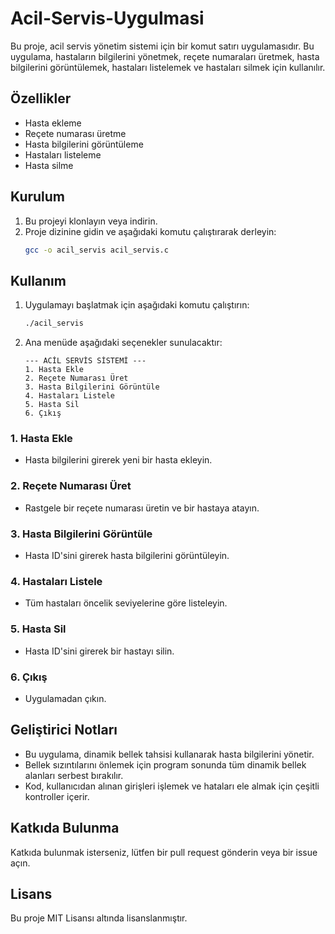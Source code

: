 
# Acil-Servis-Uygulmasi


Bu proje, acil servis yönetim sistemi için bir komut satırı uygulamasıdır. Bu uygulama, hastaların bilgilerini yönetmek, reçete numaraları üretmek, hasta bilgilerini görüntülemek, hastaları listelemek ve hastaları silmek için kullanılır.

## Özellikler

- Hasta ekleme
- Reçete numarası üretme
- Hasta bilgilerini görüntüleme
- Hastaları listeleme
- Hasta silme

## Kurulum

1. Bu projeyi klonlayın veya indirin.
2. Proje dizinine gidin ve aşağıdaki komutu çalıştırarak derleyin:
   ```bash
   gcc -o acil_servis acil_servis.c
   ```

## Kullanım

1. Uygulamayı başlatmak için aşağıdaki komutu çalıştırın:
   ```bash
   ./acil_servis
   ```

2. Ana menüde aşağıdaki seçenekler sunulacaktır:
   ```
   --- ACİL SERVİS SİSTEMİ ---
   1. Hasta Ekle
   2. Reçete Numarası Üret
   3. Hasta Bilgilerini Görüntüle
   4. Hastaları Listele
   5. Hasta Sil
   6. Çıkış
   ```

### 1. Hasta Ekle

- Hasta bilgilerini girerek yeni bir hasta ekleyin.

### 2. Reçete Numarası Üret

- Rastgele bir reçete numarası üretin ve bir hastaya atayın.

### 3. Hasta Bilgilerini Görüntüle

- Hasta ID'sini girerek hasta bilgilerini görüntüleyin.

### 4. Hastaları Listele

- Tüm hastaları öncelik seviyelerine göre listeleyin.

### 5. Hasta Sil

- Hasta ID'sini girerek bir hastayı silin.

### 6. Çıkış

- Uygulamadan çıkın.

## Geliştirici Notları

- Bu uygulama, dinamik bellek tahsisi kullanarak hasta bilgilerini yönetir.
- Bellek sızıntılarını önlemek için program sonunda tüm dinamik bellek alanları serbest bırakılır.
- Kod, kullanıcıdan alınan girişleri işlemek ve hataları ele almak için çeşitli kontroller içerir.

## Katkıda Bulunma

Katkıda bulunmak isterseniz, lütfen bir pull request gönderin veya bir issue açın.

## Lisans

Bu proje MIT Lisansı altında lisanslanmıştır.
